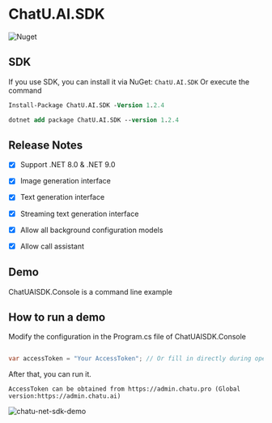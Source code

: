 # ChatU.AI.SDK

![Nuget](https://img.shields.io/nuget/v/ChatU.AI.SDK)


## SDK

If you use SDK, you can install it via NuGet: `ChatU.AI.SDK`
Or execute the command

```ps
Install-Package ChatU.AI.SDK -Version 1.2.4
```
```ps
dotnet add package ChatU.AI.SDK --version 1.2.4
```

## Release Notes

- [x] Support .NET 8.0 & .NET 9.0
- [x] Image generation interface
- [x] Text generation interface
- [x] Streaming text generation interface
- [x] Allow all background configuration models
- [x] Allow call assistant


## Demo

ChatUAISDK.Console is a command line example

## How to run a demo 

Modify the configuration in the Program.cs file of ChatUAISDK.Console

```csharp

var accessToken = "Your AccessToken"; // Or fill in directly during operation

```

After that, you can run it.

```
AccessToken can be obtained from https://admin.chatu.pro (Global version:https://admin.chatu.ai)
```



![chatu-net-sdk-demo](https://user-images.githubusercontent.com/274085/234198322-3b042329-1ad8-4450-9595-3cde9864962b.gif)
